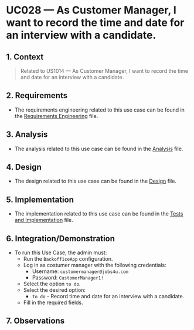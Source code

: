 # UC028 — As Customer Manager, I want to record the time and date for an interview with a candidate.

## 1. Context

> Related to US1014 — As Customer Manager, I want to record the time and date for an interview with a candidate.

## 2. Requirements

* The requirements engineering related to this use case can be found in the [Requirements Engineering](01.requirements-engineering/README.md) file.

## 3. Analysis

* The analysis related to this use case can be found in the [Analysis](02.analysis/README.md) file.
 
## 4. Design

* The design related to this use case can be found in the [Design](03.design/README.md) file.

## 5. Implementation

* The implementation related to this use case can be found in the [Tests and Implementation](04.test-and-implementation/README.md) file.

## 6. Integration/Demonstration

* To run this Use Case, the admin must:
    - Run the `BackofficeApp` configuration.
    - Log in as costumer manager with the following credentials:
        - Username: `customermanager@jobs4u.com`
        - Password: `CustomerManager1!`
    - Select the option `to do`.
    - Select the desired option:
        - `to do` - Record time and date for an interview with a candidate.
    - Fill in the required fields.

## 7. Observations
